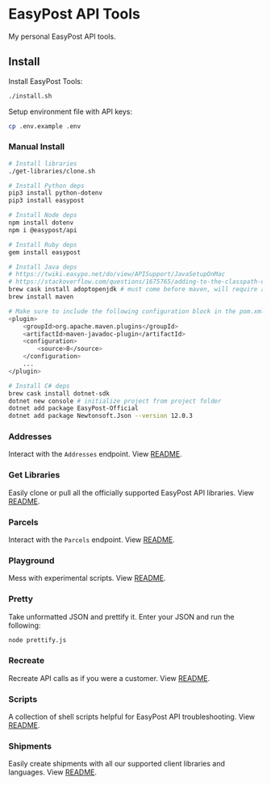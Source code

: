 # EasyPost API Tools

My personal EasyPost API tools.

## Install

Install EasyPost Tools:

```bash
./install.sh
```

Setup environment file with API keys:

```bash
cp .env.example .env
```

### Manual Install

```bash
# Install libraries
./get-libraries/clone.sh

# Install Python deps
pip3 install python-dotenv
pip3 install easypost

# Install Node deps
npm install dotenv
npm i @easypost/api

# Install Ruby deps
gem install easypost

# Install Java deps
# https://twiki.easypo.net/do/view/APISupport/JavaSetupOnMac
# https://stackoverflow.com/questions/1675765/adding-to-the-classpath-on-osx/11304846#11304846
brew cask install adoptopenjdk # must come before maven, will require an admin password to install
brew install maven

# Make sure to include the following configuration block in the pom.xml file for Java:
<plugin> 
    <groupId>org.apache.maven.plugins</groupId> 
    <artifactId>maven-javadoc-plugin</artifactId> 
    <configuration> 
        <source>8</source> 
    </configuration> 
    ... 
</plugin> 

# Install C# deps
brew cask install dotnet-sdk
dotnet new console # initialize project from project folder
dotnet add package EasyPost-Official
dotnet add package Newtonsoft.Json --version 12.0.3
```

### Addresses

Interact with the `Addresses` endpoint. View [README](/addresses/README.md).

### Get Libraries

Easily clone or pull all the officially supported EasyPost API libraries. View [README](/get-libraries/README.md).

### Parcels

Interact with the `Parcels` endpoint. View [README](/parcels/README.md).

### Playground

Mess with experimental scripts. View [README](/playground/README.md).

### Pretty

Take unformatted JSON and prettify it. Enter your JSON and run the following:

```bash
node prettify.js
```

### Recreate

Recreate API calls as if you were a customer. View [README](/recreate/README.md).

### Scripts

A collection of shell scripts helpful for EasyPost API troubleshooting. View [README](/addresses/README.md).

### Shipments

Easily create shipments with all our supported client libraries and languages. View [README](/shipments/README.md).
